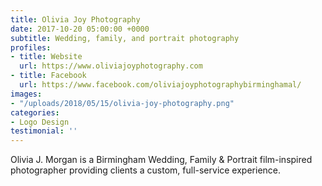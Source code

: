 ```yaml
---
title: Olivia Joy Photography
date: 2017-10-20 05:00:00 +0000
subtitle: Wedding, family, and portrait photography
profiles:
- title: Website
  url: https://www.oliviajoyphotography.com
- title: Facebook
  url: https://www.facebook.com/oliviajoyphotographybirminghamal/
images:
- "/uploads/2018/05/15/olivia-joy-photography.png"
categories:
- Logo Design
testimonial: ''
---
```


Olivia J. Morgan is a Birmingham Wedding, Family & Portrait film-inspired photographer providing clients a custom, full-service experience.
